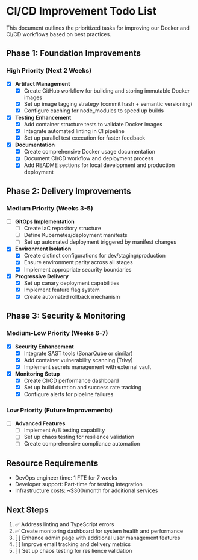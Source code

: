 # CI/CD Improvement Todo List

This document outlines the prioritized tasks for improving our Docker and CI/CD workflows based on best practices.

## Phase 1: Foundation Improvements

### High Priority (Next 2 Weeks)

- [x] **Artifact Management**
  - [x] Create GitHub workflow for building and storing immutable Docker images
  - [x] Set up image tagging strategy (commit hash + semantic versioning)
  - [x] Configure caching for node_modules to speed up builds

- [x] **Testing Enhancement**
  - [x] Add container structure tests to validate Docker images
  - [x] Integrate automated linting in CI pipeline
  - [x] Set up parallel test execution for faster feedback

- [x] **Documentation**
  - [x] Create comprehensive Docker usage documentation
  - [x] Document CI/CD workflow and deployment process
  - [x] Add README sections for local development and production deployment

## Phase 2: Delivery Improvements

### Medium Priority (Weeks 3-5)

- [ ] **GitOps Implementation**
  - [ ] Create IaC repository structure
  - [ ] Define Kubernetes/deployment manifests
  - [ ] Set up automated deployment triggered by manifest changes

- [x] **Environment Isolation**
  - [x] Create distinct configurations for dev/staging/production
  - [x] Ensure environment parity across all stages
  - [x] Implement appropriate security boundaries

- [x] **Progressive Delivery**
  - [x] Set up canary deployment capabilities
  - [x] Implement feature flag system
  - [x] Create automated rollback mechanism

## Phase 3: Security & Monitoring

### Medium-Low Priority (Weeks 6-7)

- [x] **Security Enhancement**
  - [x] Integrate SAST tools (SonarQube or similar)
  - [x] Add container vulnerability scanning (Trivy)
  - [x] Implement secrets management with external vault

- [x] **Monitoring Setup**
  - [x] Create CI/CD performance dashboard
  - [x] Set up build duration and success rate tracking
  - [x] Configure alerts for pipeline failures

### Low Priority (Future Improvements)

- [ ] **Advanced Features**
  - [ ] Implement A/B testing capability
  - [ ] Set up chaos testing for resilience validation
  - [ ] Create comprehensive compliance automation

## Resource Requirements

- DevOps engineer time: 1 FTE for 7 weeks
- Developer support: Part-time for testing integration
- Infrastructure costs: ~$300/month for additional services

## Next Steps

1. ✅ Address linting and TypeScript errors  
2. ✅ Create monitoring dashboard for system health and performance
3. [ ] Enhance admin page with additional user management features
4. [ ] Improve email tracking and delivery metrics
5. [ ] Set up chaos testing for resilience validation 